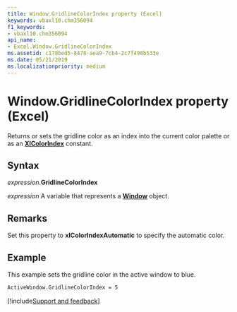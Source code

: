 ```yaml
---
title: Window.GridlineColorIndex property (Excel)
keywords: vbaxl10.chm356094
f1_keywords:
- vbaxl10.chm356094
api_name:
- Excel.Window.GridlineColorIndex
ms.assetid: c178bed5-8478-aea9-7cb4-2c7f498b533e
ms.date: 05/21/2019
ms.localizationpriority: medium
---
```



# Window.GridlineColorIndex property (Excel)

Returns or sets the gridline color as an index into the current color palette or as an **[XlColorIndex](Excel.XlColorIndex.md)** constant.


## Syntax

_expression_.**GridlineColorIndex**

_expression_ A variable that represents a **[Window](Excel.Window.md)** object.


## Remarks

Set this property to **xlColorIndexAutomatic** to specify the automatic color.


## Example

This example sets the gridline color in the active window to blue.

```vb
ActiveWindow.GridlineColorIndex = 5
```


[!include[Support and feedback](~/includes/feedback-boilerplate.md)]